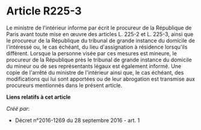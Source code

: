 # Article R225-3

Le ministre de l'intérieur informe par écrit le procureur de la République de Paris avant toute mise en œuvre des articles L.
225-2 et L. 225-3, ainsi que le procureur de la République du tribunal de grande instance du domicile de l'intéressé ou, le
cas échéant, du lieu d'assignation à résidence lorsqu'ils diffèrent. Lorsque la personne visée par ces mesures est mineure,
le procureur de la République près le tribunal de grande instance du domicile du mineur ou de ses représentants légaux est
également informé. Une copie de l'arrêté du ministre de l'intérieur ainsi que, le cas échéant, des modifications qui lui sont
apportées ou de leur abrogation est transmise aux procureurs mentionnés dans le présent article.

**Liens relatifs à cet article**

_Créé par_:

  - Décret n°2016-1269 du 28 septembre 2016 - art. 1
